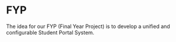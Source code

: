 # FYP

The idea for our FYP (Final Year Project) is to develop a unified and configurable Student Portal System.
